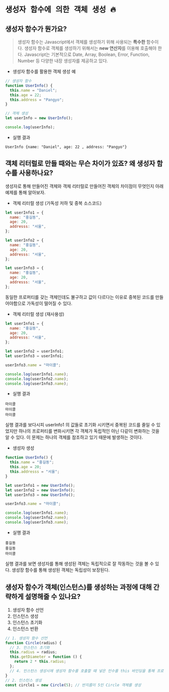 # `생성자 함수에 의한 객체 생성 🔥`

## 생성자 함수가 뭔가요?

> 생성자 함수는 Javascript에서 객체를 생성하기 위해 사용되는 **특수한** 함수이다. 생성자 함수로 객체를 생성하기 위해서는 **new 연산자**를 이용해 호출해야 한다.
> Javascript는 기본적으로 Date, Array, Boolean, Error, Function, Number 등 다양한 내장 생성자를 제공하고 있다.

- 생성자 함수를 활용한 객체 생성 예

```js
// 생성자 함수
function UserInfo() {
  this.name = "Daniel";
  this.age = 22;
  this.address = "Pangyo";
}

// 객체 생성
let userInfo = new UserInfo();

console.log(userInfo);
```

- 실행 결과

```
UserInfo {name: "Daniel", age: 22 , address: "Pangyo"}
```

## 객체 리터럴로 만들 때와는 무슨 차이가 있죠? 왜 생성자 함수를 사용하나요?

생성자로 통해 만들어진 객체와 객체 리터럴로 만들어진 객체의 차이점이 무엇인지 아래 예제를 통해 알아보자.

- 객체 리터럴 생성 (가독성 저하 및 중복 소스코드)

```js
let userInfo1 = {
  name: "홍길동",
  age: 20,
  addresss: "서울",
};

let userInfo2 = {
  name: "홍길동",
  age: 20,
  addresss: "서울",
};

let userInfo3 = {
  name: "홍길동",
  age: 20,
  addresss: "서울",
};
```

동일한 프로퍼티를 갖는 객체인데도 불구하고 값이 다르다는 이유로 중복된 코드를 만들어야함으로 가독성이 떨어질 수 있다.

- 객체 리터럴 생성 (재사용성)

```js
let userInfo1 = {
  name: "홍길동",
  age: 20,
  addresss: "서울",
};

let userInfo2 = userInfo1;
let userInfo3 = userInfo1;

userInfo3.name = "마이콜";

console.log(userInfo1.name);
console.log(userInfo2.name);
console.log(userInfo3.name);
```

- 실행 결과

```
마이콜
마이콜
마이콜
```

실행 결과를 보다시피 userInfo1 의 값들로 초기화 시키면서 중복된 코드를 줄일 수 있었지만 하나의 프로퍼티를 변화시키면 각 객체가 독립적인 아닌 다같이 변화하는 것을 알 수 있다.
이 문제는 하나의 객체를 참조하고 있기 때문에 발생하는 것이다.

- 생성자 생성

```js
function UserInfo() {
  this.name = "홍길동";
  this.age = 20;
  this.addresss = "서울";
}

let userInfo1 = new UserInfo();
let userInfo2 = new UserInfo();
let userInfo3 = new UserInfo();

userInfo3.name = "마이콜";

console.log(userInfo1.name);
console.log(userInfo2.name);
console.log(userInfo3.name);
```

- 실행 결과

```
홍길동
홍길동
마이콜
```

실행 결과를 보면 생성자를 통해 생성된 객체는 독립적으로 잘 작동하는 것을 볼 수 있다. 생성장 함수를 통해 생성된 객체는 독립성이 보장된다.

## 생성자 함수가 객체(인스턴스)를 생성하는 과정에 대해 간략하게 설명해줄 수 있나요?

1. 생성자 함수 선언
2. 인스턴스 생성
3. 인스턴스 초기화
4. 인스턴스 반환

```js
// 1. 생성자 함수 선언
function Circle(radius) {
  // 3. 인스턴스 초기화
  this.radius = radius;
  this.getDiameter = function () {
    return 2 * this.radius;
  };
  // 4. 인스턴스 생성시에 생성자 함수를 호출할 때 넣은 인수를 this 바인딩을 통해 프로퍼티에 할당한 뒤, 인스턴스를 반환한다
}
// 2. 인스턴스 생성
const circle1 = new Circle(5); // 반지름이 5인 Circle 객체를 생성
```
